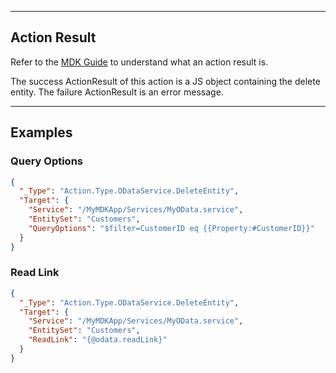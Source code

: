 
----
## Action Result
Refer to the [MDK Guide](https://help.sap.com/doc/f53c64b93e5140918d676b927a3cd65b/Cloud/en-US/docs-en/guides/getting-started/mdk/development/action-binding-and-result.html#action-results) to understand what an action result is.

The success ActionResult of this action is a JS object containing the delete entity. The failure ActionResult is an error message.

----
## Examples

### Query Options

```json
{
  "_Type": "Action.Type.ODataService.DeleteEntity",
  "Target": {
    "Service": "/MyMDKApp/Services/MyOData.service",
    "EntitySet": "Customers",
    "QueryOptions": "$filter=CustomerID eq {{Property:#CustomerID}}"
  }
}
```

### Read Link

```json
{
  "_Type": "Action.Type.ODataService.DeleteEntity",
  "Target": {
    "Service": "/MyMDKApp/Services/MyOData.service",
    "EntitySet": "Customers",
    "ReadLink": "{@odata.readLink}"
  }
}
```
